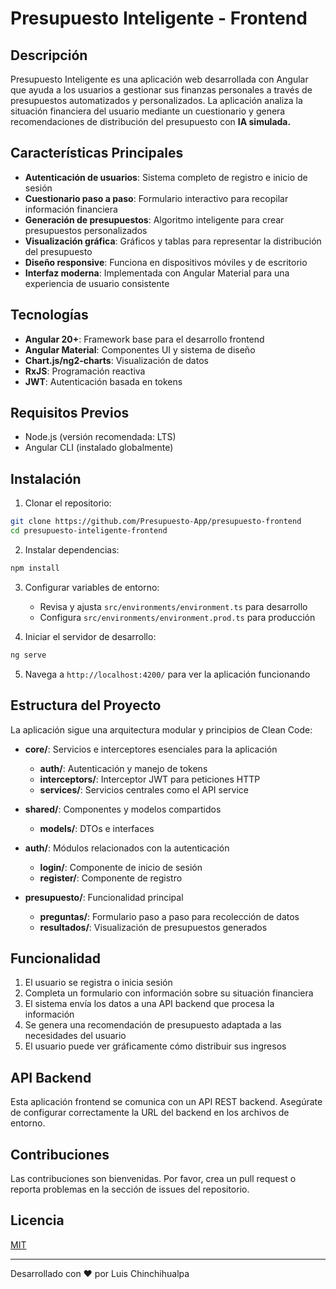 # Presupuesto Inteligente - Frontend

## Descripción
Presupuesto Inteligente es una aplicación web desarrollada con Angular que ayuda a los usuarios a gestionar sus finanzas personales a través de presupuestos automatizados y personalizados. La aplicación analiza la situación financiera del usuario mediante un cuestionario y genera recomendaciones de distribución del presupuesto con **IA simulada.**

## Características Principales

- **Autenticación de usuarios**: Sistema completo de registro e inicio de sesión
- **Cuestionario paso a paso**: Formulario interactivo para recopilar información financiera
- **Generación de presupuestos**: Algoritmo inteligente para crear presupuestos personalizados
- **Visualización gráfica**: Gráficos y tablas para representar la distribución del presupuesto
- **Diseño responsive**: Funciona en dispositivos móviles y de escritorio
- **Interfaz moderna**: Implementada con Angular Material para una experiencia de usuario consistente

## Tecnologías

- **Angular 20+**: Framework base para el desarrollo frontend
- **Angular Material**: Componentes UI y sistema de diseño
- **Chart.js/ng2-charts**: Visualización de datos
- **RxJS**: Programación reactiva
- **JWT**: Autenticación basada en tokens

## Requisitos Previos

- Node.js (versión recomendada: LTS)
- Angular CLI (instalado globalmente)

## Instalación

1. Clonar el repositorio:
```bash
git clone https://github.com/Presupuesto-App/presupuesto-frontend
cd presupuesto-inteligente-frontend
```

2. Instalar dependencias:
```bash
npm install
```

3. Configurar variables de entorno:
   - Revisa y ajusta `src/environments/environment.ts` para desarrollo
   - Configura `src/environments/environment.prod.ts` para producción

4. Iniciar el servidor de desarrollo:
```bash
ng serve
```

5. Navega a `http://localhost:4200/` para ver la aplicación funcionando

## Estructura del Proyecto

La aplicación sigue una arquitectura modular y principios de Clean Code:

- **core/**: Servicios e interceptores esenciales para la aplicación
  - **auth/**: Autenticación y manejo de tokens
  - **interceptors/**: Interceptor JWT para peticiones HTTP
  - **services/**: Servicios centrales como el API service
  
- **shared/**: Componentes y modelos compartidos
  - **models/**: DTOs e interfaces

- **auth/**: Módulos relacionados con la autenticación
  - **login/**: Componente de inicio de sesión
  - **register/**: Componente de registro

- **presupuesto/**: Funcionalidad principal
  - **preguntas/**: Formulario paso a paso para recolección de datos
  - **resultados/**: Visualización de presupuestos generados

## Funcionalidad

1. El usuario se registra o inicia sesión
2. Completa un formulario con información sobre su situación financiera
3. El sistema envía los datos a una API backend que procesa la información
4. Se genera una recomendación de presupuesto adaptada a las necesidades del usuario
5. El usuario puede ver gráficamente cómo distribuir sus ingresos


## API Backend

Esta aplicación frontend se comunica con un API REST backend. Asegúrate de configurar correctamente la URL del backend en los archivos de entorno.

## Contribuciones

Las contribuciones son bienvenidas. Por favor, crea un pull request o reporta problemas en la sección de issues del repositorio.

## Licencia

[MIT](LICENSE)

---

Desarrollado con ❤️ por Luis Chinchihualpa

